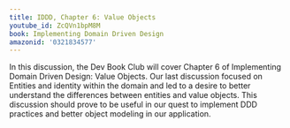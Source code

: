 ```yaml
---
title: IDDD, Chapter 6: Value Objects
youtube_id: ZcQVn1bpM8M
book: Implementing Domain Driven Design
amazonid: '0321834577'
---
```

In this discussion, the Dev Book Club will cover Chapter 6 of Implementing Domain Driven Design: Value Objects. Our last discussion focused on Entities and identity within the domain and led to a desire to better understand the differences between entities and value objects. This discussion should prove to be useful in our quest to implement DDD practices and better object modeling in our application.
